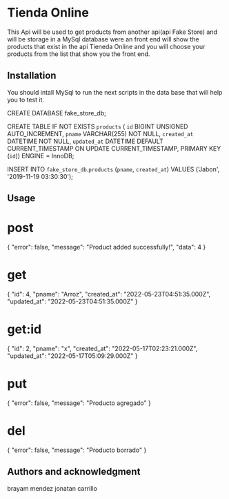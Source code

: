 # Tienda Online
  This Api will be used to get products from another api(api Fake Store) and will be storage in a MySql database were an front end will show the products that exist in the api Tieneda Online and you will choose your products from the list that show you the front end.

## Installation

You should intall MySql to run the next scripts in the data base that will help you to test it.

CREATE DATABASE fake_store_db;


CREATE  TABLE IF NOT EXISTS `products` (
  `id` BIGINT UNSIGNED AUTO_INCREMENT,
  `pname` VARCHAR(255) NOT NULL,
  `created_at` DATETIME NOT NULL,
  `updated_at` DATETIME DEFAULT CURRENT_TIMESTAMP ON UPDATE CURRENT_TIMESTAMP,
  PRIMARY KEY (`id`))
ENGINE = InnoDB;


INSERT INTO `fake_store_db`.`products` (`pname`, `created_at`) VALUES ('Jabon', '2019-11-19 03:30:30');

## Usage

# post
{
    "error": false,
    "message": "Product added successfully!",
    "data": 4
}

# get
{
        "id": 4,
        "pname": "Arroz",
        "created_at": "2022-05-23T04:51:35.000Z",
        "updated_at": "2022-05-23T04:51:35.000Z"
    }

# get:id
{
        "id": 2,
        "pname": "x",
        "created_at": "2022-05-17T02:23:21.000Z",
        "updated_at": "2022-05-17T05:09:29.000Z"
    }
# put
{
    "error": false,
    "message": "Producto agregado"
}
# del
{
    "error": false,
    "message": "Producto borrado"
}

## Authors and acknowledgment

brayam mendez
jonatan carrillo